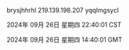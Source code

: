 brysjhhrhl 219.139.198.207 yqqlmgsycl

2024年 09月 26日 星期四 22:40:01 CST

2024年 09月 26日 星期四 14:40:01 GMT
